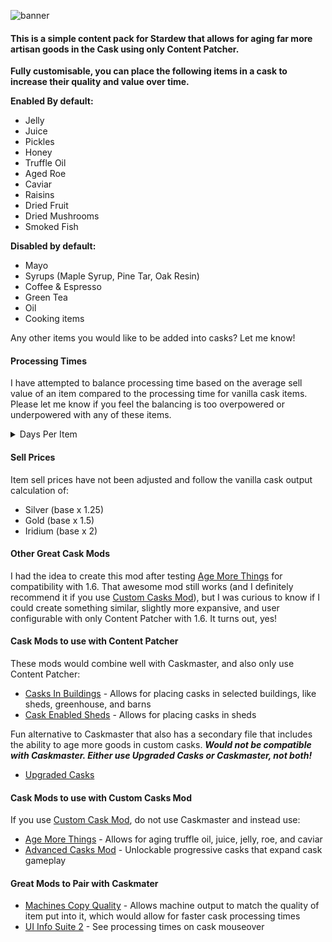 ![banner](https://github.com/UncleArya/CaskMaster/assets/100550741/15f01a10-0e13-48f7-a432-6c0a824c7afd)

#### This is a simple content pack for Stardew that allows for aging far more artisan goods in the Cask using only Content Patcher.

**Fully customisable, you can place the following items in a cask to increase their quality and value over time.**

**Enabled By default:**

-   Jelly
-   Juice
-   Pickles
-   Honey
-   Truffle Oil
-   Aged Roe
-   Caviar
-   Raisins
-   Dried Fruit
-   Dried Mushrooms
-   Smoked Fish

**Disabled by default:**

-   Mayo
-   Syrups (Maple Syrup, Pine Tar, Oak Resin)
-   Coffee & Espresso
-   Green Tea
-   Oil
-   Cooking items

Any other items you would like to be added into casks? Let me know!

#### Processing Times

I have attempted to balance processing time based on the average sell value of an item compared to the processing time for vanilla cask items. Please let me know if you feel the balancing is too overpowered or underpowered with any of these items.

<details>
<summary>Days Per Item</summary>
	
| Item            | Days To Iridium |
| --------------- | --------------- |
| Jelly           | 14              |
| Juice           | 14              |
| Pickles         | 14              |
| Honey           | 14              |
| Truffle Oil     | 56              |
| Aged Roe        | 28              |
| Caviar          | 28              |
| Raisins         | 28              |
| Dried Fruit     | 34              |
| Dried Mushrooms | 28              |
| Smoked Fish     | 14              |
| Mayo            | 14              |
| Syrups          | 14              |
| Coffee          | 14              |
| Green Tea       | 14              |
| Oil             | 14              |
| Cooking         | 14              |
</details>

#### Sell Prices

Item sell prices have not been adjusted and follow the vanilla cask output calculation of:

-   Silver (base x 1.25)
-   Gold (base x 1.5)
-   Iridium (base x 2)

#### Other Great Cask Mods

I had the idea to create this mod after testing [Age More Things](https://www.nexusmods.com/stardewvalley/mods/12997) for compatibility with 1.6. That awesome mod still works (and I definitely recommend it if you use [Custom Casks Mod](https://www.nexusmods.com/stardewvalley/mods/2642)), but I was curious to know if I could create something similar, slightly more expansive, and user configurable with only Content Patcher with 1.6. It turns out, yes!

#### Cask Mods to use with Content Patcher

These mods would combine well with Caskmaster, and also only use Content Patcher:

-   [Casks In Buildings](https://www.nexusmods.com/stardewvalley/mods/21631) - Allows for placing casks in selected buildings, like sheds, greenhouse, and barns
-   [Cask Enabled Sheds](https://www.nexusmods.com/stardewvalley/mods/7678) - Allows for placing casks in sheds

Fun alternative to Caskmaster that also has a secondary file that includes the ability to age more goods in custom casks.
**_Would not be compatible with Caskmaster. Either use Upgraded Casks or Caskmaster, not both!_**

-   [Upgraded Casks](https://www.nexusmods.com/stardewvalley/mods/22477)

#### Cask Mods to use with Custom Casks Mod

If you use [Custom Cask Mod](https://www.nexusmods.com/stardewvalley/mods/2642), do not use Caskmaster and instead use:

-   [Age More Things](https://www.nexusmods.com/stardewvalley/mods/12997) - Allows for aging truffle oil, juice, jelly, roe, and caviar
-   [Advanced Casks Mod](https://www.nexusmods.com/stardewvalley/mods/8413) - Unlockable progressive casks that expand cask gameplay

#### Great Mods to Pair with Caskmater

-   [Machines Copy Quality](https://www.nexusmods.com/stardewvalley/mods/21366) - Allows machine output to match the quality of item put into it, which would allow for faster cask processing times
-   [UI Info Suite 2](https://github.com/Annosz/UIInfoSuite2/releases) - See processing times on cask mouseover
